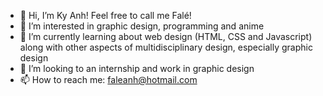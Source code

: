- 👋 Hi, I’m Ky Anh! Feel free to call me Falé!
- 👀 I’m interested in graphic design, programming and anime
- 🌱 I’m currently learning about web design (HTML, CSS and Javascript) along with other aspects of multidisciplinary design, especially graphic design
- 💞️ I’m looking to an internship and work in graphic design
- 📫 How to reach me: faleanh@hotmail.com

<!---
crystals80/crystals80 is a ✨ special ✨ repository because its `README.md` (this file) appears on your GitHub profile.
You can click the Preview link to take a look at your changes.
--->
